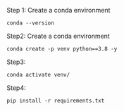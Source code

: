 Step 1: Create a conda environment
```
conda --version
```



Step2: Create  a conda environment
```
conda create -p venv python==3.8 -y
```



Step3:
```
conda activate venv/
```



Step4:
```
pip install -r requirements.txt
```
 